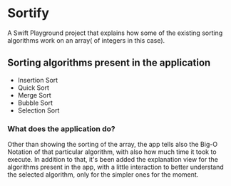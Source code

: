 # Sortify
A Swift Playground project that explains how some of the existing sorting algorithms work on an array( of integers in this case).

## Sorting algorithms present in the application
- Insertion Sort
- Quick Sort
- Merge Sort
- Bubble Sort
- Selection Sort

### What does the application do?
Other than showing the sorting of the array, the app tells also the Big-O Notation of that particular algorithm, with also how much time it took to execute. In addition to that, it's been added the explanation view for the algorithms present in the app, with a little interaction to better understand the selected algorithm, only for the simpler ones for the moment.

